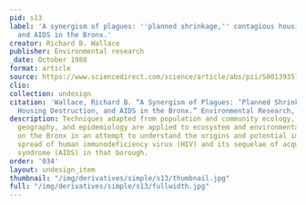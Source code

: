 ```yaml
---
pid: s13
label: 'A synergism of plagues: ''planned shrinkage,'' contagious housing destruction,
  and AIDS in the Bronx.'
creator: Richard B. Wallace
publisher: Environmental research
_date: October 1988
format: article
source: https://www.sciencedirect.com/science/article/abs/pii/S0013935188800185?via%3Dihub
clio:
collection: undesign
citation: 'Wallace, Richard B. “A Synergism of Plagues: ‘Planned Shrinkage,’ Contagious
  Housing Destruction, and AIDS in the Bronx.” Environmental Research, 1988. https://doi.org/10.1016/S0013-9351(88)80018-5.'
description: Techniques adapted from population and community ecology, quantitative
  geography, and epidemiology are applied to ecosystem and environmental index data
  on the Bronx in an attempt to understand the origins and potential impacts of rampant
  spread of human immunodeficiency virus (HIV) and its sequelae of acquired immunodeficiency
  syndrome (AIDS) in that borough.
order: '034'
layout: undesign_item
thumbnail: "/img/derivatives/simple/s13/thumbnail.jpg"
full: "/img/derivatives/simple/s13/fullwidth.jpg"
---
```


